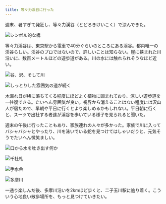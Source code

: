 ```yaml
---
title: 等々力渓谷に行った
---
```

週末、暑すぎて発狂し、等々力渓谷（とどろきけいこく）で涼んできた。

![](https://lh6.googleusercontent.com/KKwIn7zvzYvAOC5naATgrr4RiARj-70EuzMebdZg4NP21ehLOGQck6jQg0S58gAPQVwFoAIoItsZes_00WStsscx9P9OOtCtNc29B2hxpocm-OkvB9QYBQmxeZfEbR_a2qpNx7_QMK4uu8VTmT8 "シンボル的な橋")

等々力渓谷は、東京駅から電車で40分ぐらいのところにある渓谷。都内唯一の渓谷らしい。渓谷のプロではないので、詳しいことは知らない。崖に挟まれた川沿いに、数百メートルほどの遊歩道がある。川の水には触れられそうなほど近い。

![](https://lh6.googleusercontent.com/C0KhxIwQO9x_aLIKi4RmmVuDRmgky9HAYc3kdzZMWez_vB5PAEeqyPOZ26Lcczq3VhhrRxvHlSP5ZmqD79dl4HlnKSCCTXXAbwSUy93x41ewkolJNVoLxyVZ8SIlUND3dRx817He0qGHnZeTWd0 "谷、沢、そして川")

![](https://lh5.googleusercontent.com/-lArxS8_DHQNZnxl3FqFqlUtBAzVdazThdmihX-PeDvCYzmHQdV23ag7hrbajZrUrIDQgfDDHGHXH6Xn33QY_ZD1jv09vzmL49v5_mJ_5MmKHKHRuGjOPERX9RGpUsaf7fPTNb1Xk_phrIq_XsE "しっとりした雰囲気の道が続く")

木漏れ日が稀に落ちてくる程度にほどよく植物に囲まれており、涼しい遊歩道を一往復できる。たいへん雰囲気が良い。視界から消えることはない程度には沢山人が居たので、早朝や平日に行くとより楽しめるかもしれない。平日朝に行くと、スーツで出社する者達が渓谷を歩いている様子を見られると聞いた。

週末の午後に行ったこともあり、家族連れの人々が多かった。家族で川に入ってバシャバシャとやったり、川を泳いでいる蛇を見つけてはしゃいだりと、元気そうでたいへん微笑ましい。

![](https://lh5.googleusercontent.com/dE1J2EbaXrsrJTH0SDVSx0YjJA3fumMAwAo8qd5xmsBymo8T3B9gv1okUfHqHdZkOtT1Gbw99K4vem4rIUyB2YXeuX-4goDKUxQK5oHcP7yQBjG_gFWdK490H8TGNrYDqpPBgYogbMwRJDZ27K8 "口から水を吐き出す何か")

![](https://lh3.googleusercontent.com/nnC0WBNfFmw2VQKZqJ6J9ijjfETKczKT7atrQIjFjWiNT9RRMPMssiYbVZeLPmLiwyqL6T6Ts4tKHfjNzZYwlZWTSN0m9Q7ZQ4Cr1krII0u_EBFCVDbmxadqURyJplLoWrmbCc4ROcvL3Uwm0DA "千社札")

![](https://lh4.googleusercontent.com/eDQWeCZtqX0OqBA76o9LcYLRBij-JJHIUY53NPPee9G743vd04ucFUTFT8nvV81qM0i6t1KERn9lSCL9zhVGeuXtH_5MhSOP7mFfY60KCNBM5L3Tc-a3vY2_obMv6Ed2LTYPdy7Tm5On1LuGdFc "手水舎")

![](https://lh6.googleusercontent.com/F1HhmZe5G9ogEd7HcU_YhmMo_fZzRW_PbAr-fCYK4HnkFFQ-LS_EfkcsXkJDVfjev2ORlNzPw54nCzDv0ge4mP0pRUGsln_aq-0Ch9nN3_00SjJitBJVMXtyGcHb1lx4QfE6NBLCY4V-Q0p9yTQ "多摩川")

一通り楽しんだ後、多摩川沿いを2kmほど歩くと、二子玉川駅に辿り着く。こういう心地良い散歩場所を、もっと見つけていきたい。
